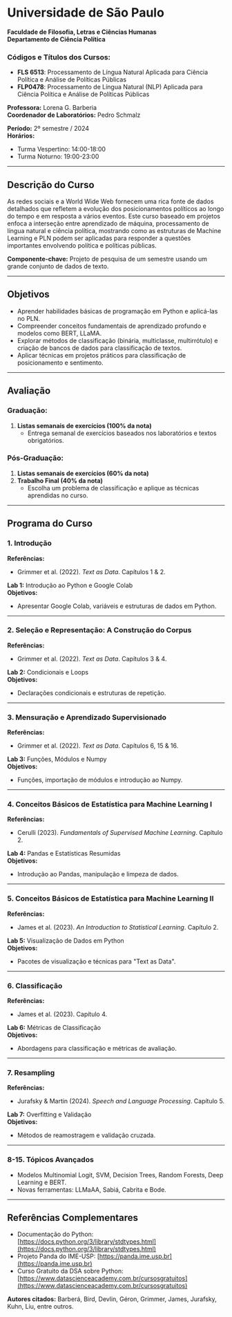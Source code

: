 # Universidade de São Paulo  
**Faculdade de Filosofia, Letras e Ciências Humanas**  
**Departamento de Ciência Política**  

### Códigos e Títulos dos Cursos:  
- **FLS 6513**: Processamento de Língua Natural Aplicada para Ciência Política e Análise de Políticas Públicas  
- **FLP0478**: Processamento de Língua Natural (NLP) Aplicada para Ciência Política e Análise de Políticas Públicas  

**Professora:** Lorena G. Barberia  
**Coordenador de Laboratórios:** Pedro Schmalz  

**Período:** 2º semestre / 2024  
**Horários:**  
- Turma Vespertino: 14:00-18:00  
- Turma Noturno: 19:00-23:00  

---

## Descrição do Curso  
As redes sociais e a World Wide Web fornecem uma rica fonte de dados detalhados que refletem a evolução dos posicionamentos políticos ao longo do tempo e em resposta a vários eventos. Este curso baseado em projetos enfoca a interseção entre aprendizado de máquina, processamento de língua natural e ciência política, mostrando como as estruturas de Machine Learning e PLN podem ser aplicadas para responder a questões importantes envolvendo política e políticas públicas.  

**Componente-chave:** Projeto de pesquisa de um semestre usando um grande conjunto de dados de texto.  

---

## Objetivos  
- Aprender habilidades básicas de programação em Python e aplicá-las no PLN.  
- Compreender conceitos fundamentais de aprendizado profundo e modelos como BERT, LLaMA.  
- Explorar métodos de classificação (binária, multiclasse, multirrótulo) e criação de bancos de dados para classificação de textos.  
- Aplicar técnicas em projetos práticos para classificação de posicionamento e sentimento.  

---

## Avaliação  
### Graduação:  
1. **Listas semanais de exercícios (100% da nota)**  
   - Entrega semanal de exercícios baseados nos laboratórios e textos obrigatórios.  

### Pós-Graduação:  
1. **Listas semanais de exercícios (60% da nota)**  
2. **Trabalho Final (40% da nota)**  
   - Escolha um problema de classificação e aplique as técnicas aprendidas no curso.  

---

## Programa do Curso  

### 1. Introdução  
**Referências:**  
- Grimmer et al. (2022). *Text as Data*. Capítulos 1 & 2.  

**Lab 1:** Introdução ao Python e Google Colab  
**Objetivos:**  
- Apresentar Google Colab, variáveis e estruturas de dados em Python.  

---

### 2. Seleção e Representação: A Construção do Corpus  
**Referências:**  
- Grimmer et al. (2022). *Text as Data*. Capítulos 3 & 4.  

**Lab 2:** Condicionais e Loops  
**Objetivos:**  
- Declarações condicionais e estruturas de repetição.  

---

### 3. Mensuração e Aprendizado Supervisionado  
**Referências:**  
- Grimmer et al. (2022). *Text as Data*. Capítulos 6, 15 & 16.  

**Lab 3:** Funções, Módulos e Numpy  
**Objetivos:**  
- Funções, importação de módulos e introdução ao Numpy.  

---

### 4. Conceitos Básicos de Estatística para Machine Learning I  
**Referências:**  
- Cerulli (2023). *Fundamentals of Supervised Machine Learning*. Capítulo 2.  

**Lab 4:** Pandas e Estatísticas Resumidas  
**Objetivos:**  
- Introdução ao Pandas, manipulação e limpeza de dados.  

---

### 5. Conceitos Básicos de Estatística para Machine Learning II  
**Referências:**  
- James et al. (2023). *An Introduction to Statistical Learning*. Capítulo 2.  

**Lab 5:** Visualização de Dados em Python  
**Objetivos:**  
- Pacotes de visualização e técnicas para "Text as Data".  

---

### 6. Classificação  
**Referências:**  
- James et al. (2023). Capítulo 4.  

**Lab 6:** Métricas de Classificação  
**Objetivos:**  
- Abordagens para classificação e métricas de avaliação.  

---

### 7. Resampling  
**Referências:**  
- Jurafsky & Martin (2024). *Speech and Language Processing*. Capítulo 5.  

**Lab 7:** Overfitting e Validação  
**Objetivos:**  
- Métodos de reamostragem e validação cruzada.  

---

### 8-15. Tópicos Avançados  
- Modelos Multinomial Logit, SVM, Decision Trees, Random Forests, Deep Learning e BERT.  
- Novas ferramentas: LLMaAA, Sabiá, Cabrita e Bode.  

---

## Referências Complementares  
- Documentação do Python: [https://docs.python.org/3/library/stdtypes.html](https://docs.python.org/3/library/stdtypes.html)  
- Projeto Panda do IME-USP: [https://panda.ime.usp.br](https://panda.ime.usp.br)  
- Curso Gratuito da DSA sobre Python: [https://www.datascienceacademy.com.br/cursosgratuitos](https://www.datascienceacademy.com.br/cursosgratuitos)  

**Autores citados:** Barberá, Bird, Devlin, Géron, Grimmer, James, Jurafsky, Kuhn, Liu, entre outros.  
